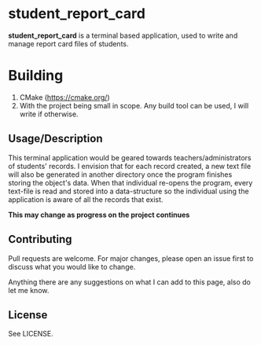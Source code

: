 # student_report_card

**student_report_card** is a terminal based application, used to write and manage report card files of students.

# Building

1. CMake (https://cmake.org/)
2. With the project being small in scope. Any build tool can be used, I will write if otherwise.

## Usage/Description

This terminal application would be geared towards teachers/administrators of students' records. I envision that for each record created, a new text file will also be generated in another directory once the program finishes storing the object's data. When that individual re-opens the program, every text-file is read and stored into a data-structure so the individual using the application is aware of all the records that exist.

**This may change as progress on the project continues**

## Contributing
Pull requests are welcome. For major changes, please open an issue first to discuss what you would like to change.

Anything there are any suggestions on what I can add to this page, also do let me know.

## License

See LICENSE.
